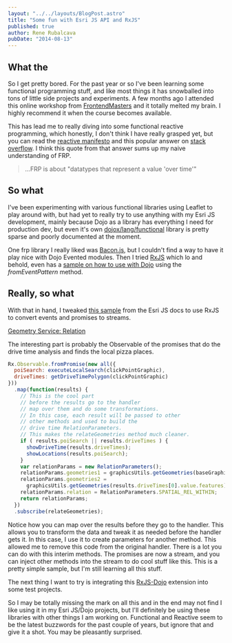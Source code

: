 ```yaml
---
layout: "../../layouts/BlogPost.astro"
title: "Some fun with Esri JS API and RxJS"
published: true
author: Rene Rubalcava
pubDate: "2014-08-13"
---
```


## What the

So I get pretty bored. For the past year or so I've been learning some functional programming stuff, and like most things it has snowballed into tons of little side projects and experiments. A few months ago I attended this online workshop from [FrontendMasters](http://frontendmasters.com/workshops/functional-programming-javascript/) and it totally melted my brain. I highly recommend it when the course becomes available.

This has lead me to really diving into some functional reactive programming, which honestly, I don't think I have really grasped yet, but you can read the [reactive manifesto](http://www.reactivemanifesto.org/) and this popular answer on [stack overflow](http://stackoverflow.com/questions/1028250/what-is-functional-reactive-programming?answertab=votes#tab-top). I think this quote from that answer sums up my naive understanding of FRP.

> ...FRP is about "datatypes that represent a value 'over time'"

## So what

I've been experimenting with various functional libraries using Leaflet to play around with, but had yet to really try to use anything with my Esri JS development, mainly because Dojo as a library has everything I need for production dev, but even it's own [dojox/lang/functional](http://dojotoolkit.org/reference-guide/1.10/dojox/lang/functional.html) library is pretty sparse and poorly documented at the moment.

One frp library I really liked was [Bacon.js](http://baconjs.github.io/), but I couldn't find a way to have it play nice with Dojo Evented modules. Then I tried [RxJS](https://github.com/Reactive-Extensions/RxJS) which lo and behold, even has a [sample on how to use with Dojo](https://github.com/Reactive-Extensions/RxJS/blob/master/doc/api/core/operators/fromeventpattern.md) using the _fromEventPattern_ method.

## Really, so what

With that in hand, I tweaked [this sample](http://developers.arcgis.com/javascript/sandbox/sandbox.html?sample=util_relation) from the Esri JS docs to use RxJS to convert events and promises to streams.

[Geometry Service: Relation](http://jsbin.com/nopulo/1/embed?js,output)

The interesting part is probably the Observable of the promises that do the drive time analysis and finds the local pizza places.

```js
Rx.Observable.fromPromise(new all({
  poiSearch: executeLocalSearch(clickPointGraphic),
  driveTimes: getDriveTimePolygon(clickPointGraphic)
}))
  .map(function(results) {
    // This is the cool part
    // before the results go to the handler
    // map over them and do some transformations.
    // In this case, each result will be passed to other
    // other methods and used to build the
    // drive time RelationParameters.
    // This makes the relateGeometries method much cleaner.
    if ( results.poiSearch || results.driveTimes ) {
      showDriveTime(results.driveTimes);
      showLocations(results.poiSearch);
    }
    var relationParams = new RelationParameters();
    relationParams.geometries1 = graphicsUtils.getGeometries(baseGraphics);
    relationParams.geometries2 =
      graphicsUtils.getGeometries(results.driveTimes[0].value.features);
    relationParams.relation = RelationParameters.SPATIAL_REL_WITHIN;
    return relationParams;
  })
  .subscribe(relateGeometries);
```

Notice how you can map over the results before they go to the handler. This allows you to transform the data and tweak it as needed before the handler gets it. In this case, I use it to create parameters for another method. This allowed me to remove this code from the original handler. There is a lot you can do with this interim methods. The promises are now a stream, and you can inject other methods into the stream to do cool stuff like this. This is a pretty simple sample, but I'm still learning all this stuff.

The next thing I want to try is integrating this [RxJS-Dojo](https://github.com/Reactive-Extensions/RxJS-Dojo) extension into some test projects.

So I may be totally missing the mark on all this and in the end may not find I like using it in my Esri JS/Dojo projects, but I'll definitely be using these libraries with other things I am working on. Functional and Reactive seem to be the latest buzzwords for the past couple of years, but ignore that and give it a shot. You may be pleasantly surprised.
